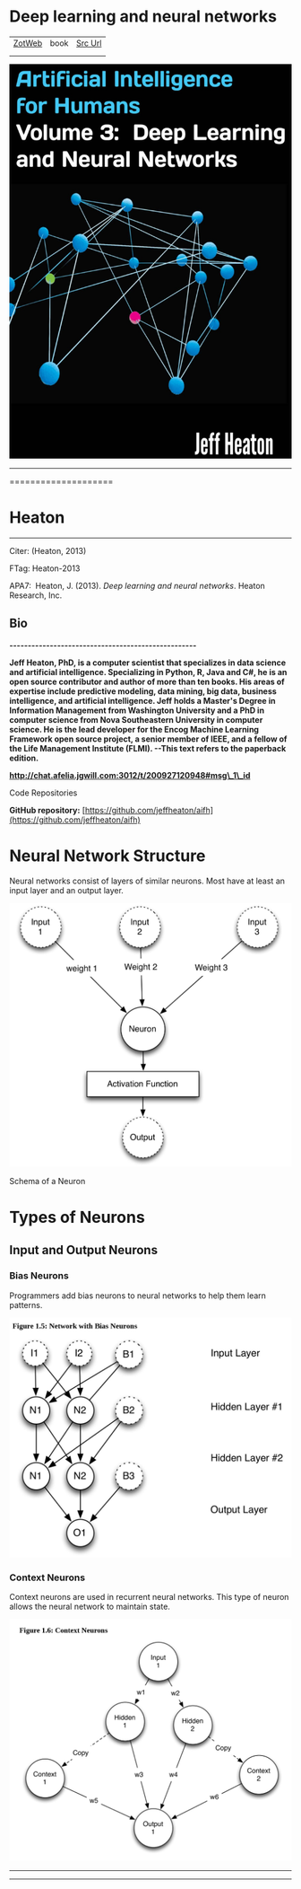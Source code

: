 
# Deep learning and neural networks
|       |       |       |
|  ---  |  ---  |  ---  |
|   [ZotWeb](http://zotero.org/users/180474/items/HSCZYJQF)    | book      | [Src Url](undefined)      |
|       |       |       |
|       |       |       |



![](1YiCZM4bB9sbHgp5L8Yw.png)



-------------------
====================

Heaton
======

----------------------

  

Citer: (Heaton, 2013)

FTag: Heaton-2013

APA7:  Heaton, J. (2013). _Deep learning and neural networks_. Heaton Research, Inc.

  

  

**Bio**
-------

**---------------------------------------------------**

**Jeff Heaton, PhD, is a computer scientist that specializes in data science and artificial intelligence. Specializing in Python, R, Java and C#, he is an open source contributor and author of more than ten books. His areas of expertise include predictive modeling, data mining, big data, business intelligence, and artificial intelligence. Jeff holds a Master's Degree in Information Management from Washington University and a PhD in computer science from Nova Southeastern University in computer science. He is the lead developer for the Encog Machine Learning Framework open source project, a senior member of IEEE, and a fellow of the Life Management Institute (FLMI). --This text refers to the paperback edition.**

**http://chat.afelia.jgwill.com:3012/t/200927120948#msg\_1\_id**



Code Repositories

  

**GitHub repository:** [https://github.com/jeffheaton/aifh](https://github.com/jeffheaton/aifh)



Neural Network Structure
========================



Neural networks consist of layers of similar neurons. Most have at least an input layer and an output layer.





![](1eXgQfLWz32QKCLZsZd6.png)




Schema of a Neuron  


Types of Neurons
================



Input and Output Neurons
------------------------



### Bias Neurons



Programmers add bias neurons to neural networks to help them learn patterns.





![](12pwifVh7w48WZTQqcY9.png)



### Context Neurons



Context neurons are used in recurrent neural networks. This type of neuron allows the neural network to maintain state.





![](1271PTBRBhRg8BBjBXHD.png)






----

----

